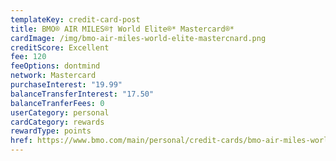 ```yaml
---
templateKey: credit-card-post
title: BMO® AIR MILES®† World Elite®* Mastercard®*
cardImage: /img/bmo-air-miles-world-elite-mastercnard.png
creditScore: Excellent
fee: 120
feeOptions: dontmind
network: Mastercard
purchaseInterest: "19.99"
balanceTransferInterest: "17.50"
balanceTranferFees: 0
userCategory: personal
cardCategory: rewards
rewardType: points
href: https://www.bmo.com/main/personal/credit-cards/bmo-air-miles-world-elite-mastercard/
---
```

